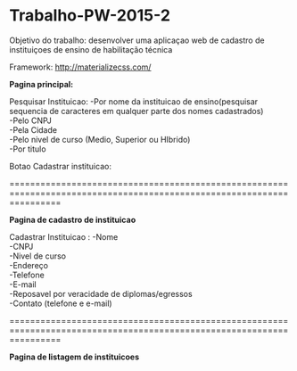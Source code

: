 # Trabalho-PW-2015-2
Objetivo do trabalho: desenvolver uma aplicaçao web de cadastro de instituiçoes de ensino de habilitação técnica

Framework: http://materializecss.com/


<b>Pagina principal:</b>


Pesquisar Instituicao:
  -Por nome da instituicao  de ensino(pesquisar sequencia de caracteres em qualquer parte dos nomes cadastrados)<br>
  -Pelo CNPJ<br>
  -Pela Cidade<br>
  -Pelo nivel de curso (Medio, Superior ou HIbrido)<br>
  -Por titulo<br>

Botao Cadastrar instituicao:

======================================================================================================================
  
<b>Pagina de cadastro de instituicao</b>


Cadastrar Instituicao :
  -Nome<br>
  -CNPJ<br>
  -Nivel de curso<br>
  -Endereço<br>
  -Telefone<br>
  -E-mail<br>
  -Reposavel por veracidade de diplomas/egressos<br>
  -Contato (telefone e e-mail)<br>
  
======================================================================================================================
  
<b>Pagina de listagem de instituicoes</b>



